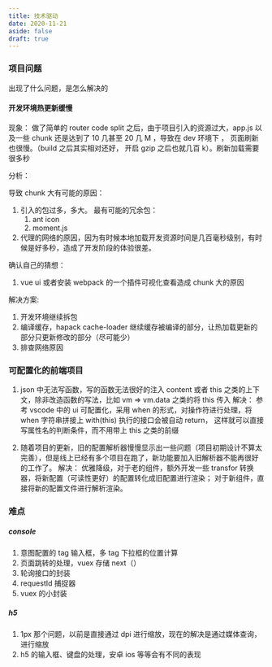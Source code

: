 ```yaml
---
title: 技术驱动
date: 2020-11-21
aside: false
draft: true
---
```


### 项目问题

出现了什么问题，是怎么解决的

#### 开发环境热更新缓慢

现象： 做了简单的 router code split 之后，由于项目引入的资源过大，app.js 以及一些 chunk 还是达到了 10 几甚至 20 几 M ，导致在 dev 环境下 ， 页面刷新也很慢。（build 之后其实相对还好， 开启 gzip 之后也就几百 k）。刷新加载需要很多秒

分析：

导致 chunk 大有可能的原因：

1. 引入的包过多，多大。 最有可能的冗余包：
   1. ant icon
   2. moment.js
2. 代理的网络的原因，因为有时候本地加载开发资源时间是几百毫秒级别，有时候是好多秒，造成了开发阶段的体验很差。

确认自己的猜想：

1. vue ui 或者安装 webpack 的一个插件可视化查看造成 chunk 大的原因

解决方案:

1. 开发环境继续拆包
2. 编译缓存，hapack cache-loader 继续缓存被编译的部分，让热加载更新的部分只更新修改的部分（尽可能少）
3. 排查网络原因

### 可配置化的前端项目

1. json 中无法写函数，写的函数无法很好的注入 content 或者 this 之类的上下文，除非改造函数的写法，比如 vm => vm.data 之类的将 this 传入
   解决： 参考 vscode 中的 ui 可配置化，采用 when 的形式，对操作符进行处理，将 when 字符串拼接上 with(this) 执行的接口会被自动 return， 这样就可以直接写属性名的判断条件，而不用带上 this 之类的前缀

2. 随着项目的更新，旧的配置解析器慢慢显示出一些问题（项目初期设计不算太完善），但是线上已经有多个项目在跑了，新功能要加入旧解析器不能再很好的工作了。
   解决： 优雅降级，对于老的组件，额外开发一些 transfor 转换器，将新配置（可读性更好）的配置转化成旧配置进行渲染； 对于新组件，直接将新的配置文件进行解析渲染。

### 难点

##### console

1. 意图配置的 tag 输入框，多 tag 下拉框的位置计算
2. 页面跳转的处理，vuex 存储 next（）
3. 轮询接口的封装
4. requestId 捕捉器
5. vuex 的小封装

##### h5

1. 1px 那个问题，以前是直接通过 dpi 进行缩放，现在的解决是通过媒体查询，进行缩放
2. h5 的输入框、键盘的处理，安卓 ios 等等会有不同的表现
